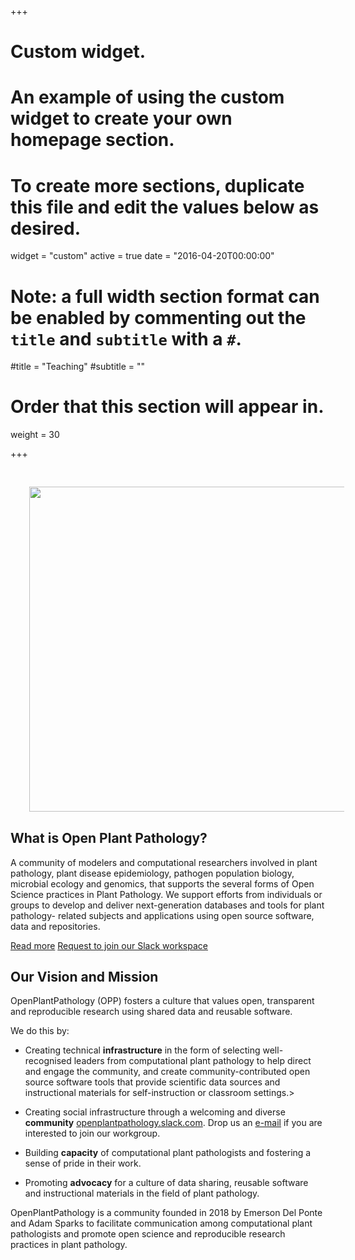 +++
# Custom widget.
# An example of using the custom widget to create your own homepage section.
# To create more sections, duplicate this file and edit the values below as desired.
widget = "custom"
active = true
date = "2016-04-20T00:00:00"

# Note: a full width section format can be enabled by commenting out the `title` and `subtitle` with a `#`.
#title = "Teaching"
#subtitle = ""

# Order that this section will appear in.
weight = 30

+++

<img src = "/img/headers/opp-about.svg" width=520 align = left
style = "margin: 30px">

<h2> What is Open Plant Pathology?</h2>

<p>A community of modelers and computational researchers involved in plant
pathology, plant disease epidemiology, pathogen population biology, microbial
ecology and genomics, that supports the several forms of Open Science
practices in Plant Pathology. We support efforts from individuals or groups
to develop and deliver next-generation databases and tools for plant pathology-
related subjects and applications using open source software, data and
repositories.</p>

<p><a href="post/2018-01-08-first-post-community-call/" class="btn btn-primary
 btn-outline">Read more</a> <a href="mailto:openplantpathology@gmail.com"
 class="btn btn-primary btn-outline" subject= "Interested to join your Slack
Workgroup">Request to join our Slack workspace</a></p>

<h2>Our Vision and Mission</h2>

<p>OpenPlantPathology (OPP) fosters a culture that values open, transparent and
reproducible research using shared data and reusable software.</p>

<p>We do this by:</p>

<ul>
<li><p>Creating technical <strong>infrastructure</strong> in the form of
selecting well-recognised leaders from computational plant pathology to help
direct and engage the community, and create community-contributed open source
software tools that provide scientific data sources and instructional materials
for self-instruction or classroom settings.></p</li>

<li><p>Creating social infrastructure through a welcoming and diverse
<strong>community</strong> 
<a href = "https://openplantpathology.slack.com" alt = "Open Plant Pathlogy Slack Workgroup" title = "Open Plant Pathology Slack Workgroup">openplantpathology.slack.com</a>.
Drop us an <a href = "mailto:openplantpathology@gmail.com" subject= "Interested
to join your Slack Workgroup">e-mail</a> if you are interested to join our
workgroup.</p></li>

<li><p>Building <strong>capacity</strong> of computational plant pathologists and
fostering a sense of pride in their work.</p></li>

<li><p>Promoting <strong>advocacy</strong> for a culture of data sharing, reusable
software and instructional materials in the field of plant pathology.</p></li>
</ul>

<p>OpenPlantPathology is a community founded in 2018 by Emerson Del Ponte and
Adam Sparks to facilitate communication among computational plant pathologists
and promote open science and reproducible research practices in plant
pathology.</p>

